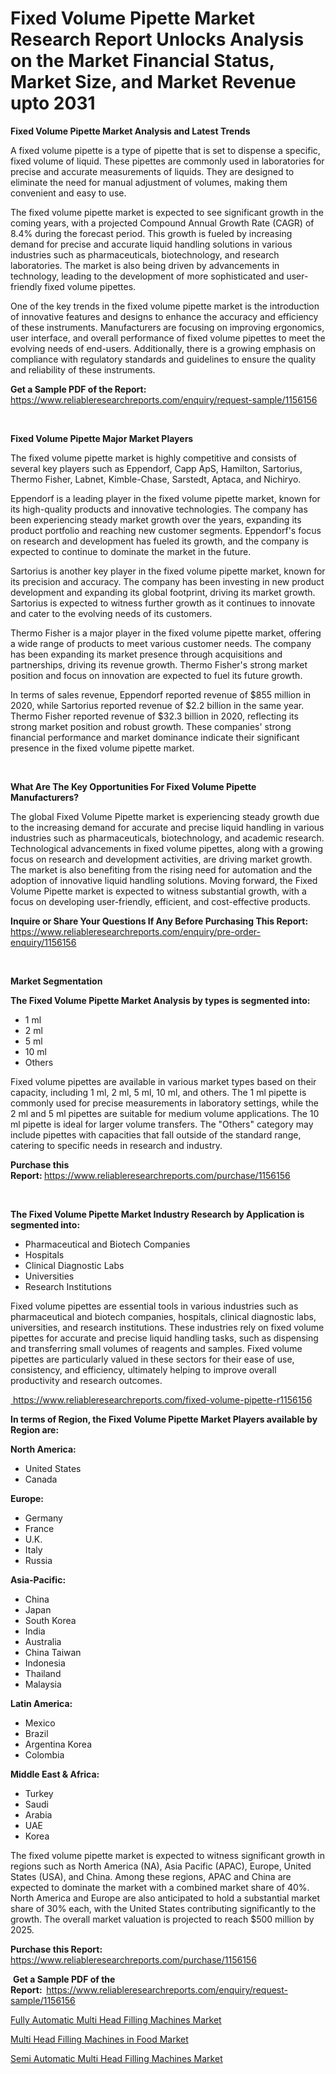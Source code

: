 <p><h1>Fixed Volume Pipette Market Research Report Unlocks Analysis on the Market Financial Status, Market Size, and Market Revenue upto 2031</h1></p><p><strong>Fixed Volume Pipette Market Analysis and Latest Trends</strong></p>
<p><p>A fixed volume pipette is a type of pipette that is set to dispense a specific, fixed volume of liquid. These pipettes are commonly used in laboratories for precise and accurate measurements of liquids. They are designed to eliminate the need for manual adjustment of volumes, making them convenient and easy to use.</p><p>The fixed volume pipette market is expected to see significant growth in the coming years, with a projected Compound Annual Growth Rate (CAGR) of 8.4% during the forecast period. This growth is fueled by increasing demand for precise and accurate liquid handling solutions in various industries such as pharmaceuticals, biotechnology, and research laboratories. The market is also being driven by advancements in technology, leading to the development of more sophisticated and user-friendly fixed volume pipettes.</p><p>One of the key trends in the fixed volume pipette market is the introduction of innovative features and designs to enhance the accuracy and efficiency of these instruments. Manufacturers are focusing on improving ergonomics, user interface, and overall performance of fixed volume pipettes to meet the evolving needs of end-users. Additionally, there is a growing emphasis on compliance with regulatory standards and guidelines to ensure the quality and reliability of these instruments.</p></p>
<p><strong>Get a Sample PDF of the Report:&nbsp;</strong> <a href="https://www.reliableresearchreports.com/enquiry/request-sample/1156156">https://www.reliableresearchreports.com/enquiry/request-sample/1156156</a></p>
<p>&nbsp;</p>
<p><strong>Fixed Volume Pipette Major Market Players</strong></p>
<p><p>The fixed volume pipette market is highly competitive and consists of several key players such as Eppendorf, Capp ApS, Hamilton, Sartorius, Thermo Fisher, Labnet, Kimble-Chase, Sarstedt, Aptaca, and Nichiryo. </p><p>Eppendorf is a leading player in the fixed volume pipette market, known for its high-quality products and innovative technologies. The company has been experiencing steady market growth over the years, expanding its product portfolio and reaching new customer segments. Eppendorf's focus on research and development has fueled its growth, and the company is expected to continue to dominate the market in the future.</p><p>Sartorius is another key player in the fixed volume pipette market, known for its precision and accuracy. The company has been investing in new product development and expanding its global footprint, driving its market growth. Sartorius is expected to witness further growth as it continues to innovate and cater to the evolving needs of its customers.</p><p>Thermo Fisher is a major player in the fixed volume pipette market, offering a wide range of products to meet various customer needs. The company has been expanding its market presence through acquisitions and partnerships, driving its revenue growth. Thermo Fisher's strong market position and focus on innovation are expected to fuel its future growth.</p><p>In terms of sales revenue, Eppendorf reported revenue of $855 million in 2020, while Sartorius reported revenue of $2.2 billion in the same year. Thermo Fisher reported revenue of $32.3 billion in 2020, reflecting its strong market position and robust growth. These companies' strong financial performance and market dominance indicate their significant presence in the fixed volume pipette market.</p></p>
<p>&nbsp;</p>
<p><strong>What Are The Key Opportunities For Fixed Volume Pipette Manufacturers?</strong></p>
<p><p>The global Fixed Volume Pipette market is experiencing steady growth due to the increasing demand for accurate and precise liquid handling in various industries such as pharmaceuticals, biotechnology, and academic research. Technological advancements in fixed volume pipettes, along with a growing focus on research and development activities, are driving market growth. The market is also benefiting from the rising need for automation and the adoption of innovative liquid handling solutions. Moving forward, the Fixed Volume Pipette market is expected to witness substantial growth, with a focus on developing user-friendly, efficient, and cost-effective products.</p></p>
<p><strong>Inquire or Share Your Questions If Any Before Purchasing This Report:</strong> <a href="https://www.reliableresearchreports.com/enquiry/pre-order-enquiry/1156156">https://www.reliableresearchreports.com/enquiry/pre-order-enquiry/1156156</a></p>
<p>&nbsp;</p>
<p><strong>Market Segmentation</strong></p>
<p><strong>The Fixed Volume Pipette Market Analysis by types is segmented into:</strong></p>
<p><ul><li>1 ml</li><li>2 ml</li><li>5 ml</li><li>10 ml</li><li>Others</li></ul></p>
<p><p>Fixed volume pipettes are available in various market types based on their capacity, including 1 ml, 2 ml, 5 ml, 10 ml, and others. The 1 ml pipette is commonly used for precise measurements in laboratory settings, while the 2 ml and 5 ml pipettes are suitable for medium volume applications. The 10 ml pipette is ideal for larger volume transfers. The "Others" category may include pipettes with capacities that fall outside of the standard range, catering to specific needs in research and industry.</p></p>
<p><strong>Purchase this Report:&nbsp;</strong><a href="https://www.reliableresearchreports.com/purchase/1156156">https://www.reliableresearchreports.com/purchase/1156156</a></p>
<p>&nbsp;</p>
<p><strong>The Fixed Volume Pipette Market Industry Research by Application is segmented into:</strong></p>
<p><ul><li>Pharmaceutical and Biotech Companies</li><li>Hospitals</li><li>Clinical Diagnostic Labs</li><li>Universities</li><li>Research Institutions</li></ul></p>
<p><p>Fixed volume pipettes are essential tools in various industries such as pharmaceutical and biotech companies, hospitals, clinical diagnostic labs, universities, and research institutions. These industries rely on fixed volume pipettes for accurate and precise liquid handling tasks, such as dispensing and transferring small volumes of reagents and samples. Fixed volume pipettes are particularly valued in these sectors for their ease of use, consistency, and efficiency, ultimately helping to improve overall productivity and research outcomes.</p></p>
<p><a href="https://www.reliableresearchreports.com/fixed-volume-pipette-r1156156">&nbsp;https://www.reliableresearchreports.com/fixed-volume-pipette-r1156156</a></p>
<p><strong>In terms of Region, the Fixed Volume Pipette Market Players available by Region are:</strong></p>
<p>
    <p> <strong> North America: </strong>
        <ul>
            <li>United States</li>
            <li>Canada</li>
        </ul>
        </p> 
    <p> <strong> Europe: </strong>
        <ul>
            <li>Germany</li>
            <li>France</li>
            <li>U.K.</li>
            <li>Italy</li>
            <li>Russia</li>
        </ul>
        </p> 
    <p> <strong> Asia-Pacific: </strong>
        <ul>
            <li>China</li>
            <li>Japan</li>
            <li>South Korea</li>
            <li>India</li>
            <li>Australia</li>
            <li>China Taiwan</li>
            <li>Indonesia</li>
            <li>Thailand</li>
            <li>Malaysia</li>
        </ul>
        </p> 
    <p> <strong> Latin America: </strong>
        <ul>
            <li>Mexico</li>
            <li>Brazil</li>
            <li>Argentina Korea</li>
            <li>Colombia</li>
        </ul>
        </p> 
    <p> <strong> Middle East & Africa: </strong>
        <ul>
            <li>Turkey</li>
            <li>Saudi</li>
            <li>Arabia</li>
            <li>UAE</li>
            <li>Korea</li>
        </ul>
    </p>
    </p>
<p><p>The fixed volume pipette market is expected to witness significant growth in regions such as North America (NA), Asia Pacific (APAC), Europe, United States (USA), and China. Among these regions, APAC and China are expected to dominate the market with a combined market share of 40%. North America and Europe are also anticipated to hold a substantial market share of 30% each, with the United States contributing significantly to the growth. The overall market valuation is projected to reach $500 million by 2025.</p></p>
<p><strong>Purchase this Report: </strong><a href="https://www.reliableresearchreports.com/purchase/1156156">https://www.reliableresearchreports.com/purchase/1156156</a></p>
<p>&nbsp;<strong>Get a Sample PDF of the Report:&nbsp;&nbsp;</strong><a href="https://www.reliableresearchreports.com/enquiry/request-sample/1156156">https://www.reliableresearchreports.com/enquiry/request-sample/1156156</a></p>
<p><strong></strong></p>
<p><p><a href="https://github.com/nhteumcc68/Market-Research-Report-List-1/blob/main/fully-automatic-multi-head-filling-machines-market.md">Fully Automatic Multi Head Filling Machines Market</a></p><p><a href="https://github.com/zolotuy145/Market-Research-Report-List-1/blob/main/multi-head-filling-machines-in-food-market.md">Multi Head Filling Machines in Food Market</a></p><p><a href="https://github.com/Hunterico88/Market-Research-Report-List-1/blob/main/semi-automatic-multi-head-filling-machines-market.md">Semi Automatic Multi Head Filling Machines Market</a></p></p>